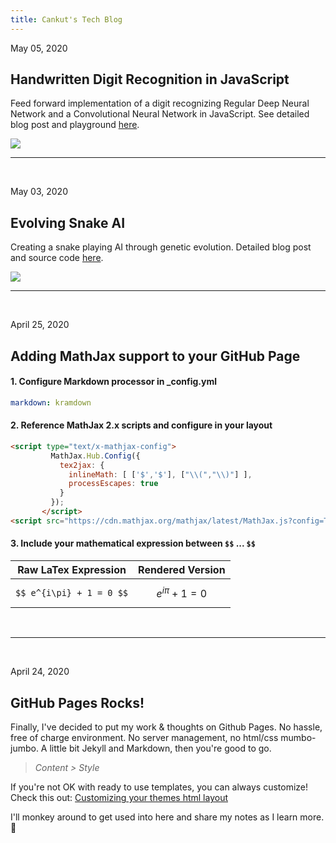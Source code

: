 ```yaml
---
title: Cankut's Tech Blog
---
```


May 05, 2020
## Handwritten Digit Recognition in JavaScript

Feed forward implementation of a digit recognizing Regular Deep Neural Network and a Convolutional Neural Network in JavaScript. 
See detailed blog post and playground [here]({{site.url}}/posts/2020-05-05-handwritten-digit-recognition.html).

<a href="{{site.url}}/posts/2020-05-05-handwritten-digit-recognition.html">
<img src="{{site.url}}/images/digitrecognition/sample_digitrecog.png" />
</a>
<br/>
<hr/>
<br/>



May 03, 2020
## Evolving Snake AI

Creating a snake playing AI through genetic evolution. Detailed blog post and source code [here]({{site.url}}/posts/2020-05-03-snake.html).

<a href="{{site.url}}/posts/2020-05-03-snake.html">
<img src="{{site.url}}/images/sample_play.png" />
</a>
<br/>
<hr/>
<br/>


April 25, 2020
## Adding MathJax support to your GitHub Page

#### 1. Configure Markdown processor in _config.yml
```yml
markdown: kramdown
```
#### 2. Reference MathJax 2.x scripts and configure in your layout
```html
<script type="text/x-mathjax-config">
         MathJax.Hub.Config({
           tex2jax: {
             inlineMath: [ ['$','$'], ["\\(","\\)"] ],
             processEscapes: true
           }
         });
       </script>
<script src="https://cdn.mathjax.org/mathjax/latest/MathJax.js?config=TeX-AMS-MML_HTMLorMML" type="text/javascript"></script>
```
#### 3. Include your mathematical expression between `$$` ... `$$`

| Raw LaTex Expression         |    Rendered Version          |
|:----------------------------:|:-----------------------------:|
| ```$$ e^{i\pi} + 1 = 0 $$``` |   $$ e^{i\pi} + 1 = 0 $$     |

<br/>
<hr/>
<br/>

April 24, 2020
## GitHub Pages Rocks!

Finally, I've decided to put my work & thoughts on Github Pages.  No hassle, free of charge environment. No server management, no html/css mumbo-jumbo. A little bit Jekyll and Markdown, then you're good to go. 

> *Content > Style*


If you're not OK with ready to use templates, you can always customize! Check this out: [Customizing your themes html layout](https://help.github.com/en/github/working-with-github-pages/adding-a-theme-to-your-github-pages-site-using-jekyll#customizing-your-themes-html-layout)

I'll monkey around to get used into here and share my notes as I learn more. :tada:

<br/>

